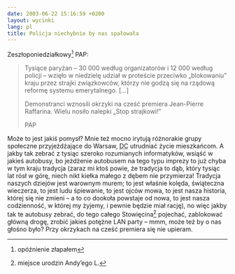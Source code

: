 ```yaml
---
date: 2003-06-22 15:16:59 +0200
layout: wycinki
lang: pl
title: Policja niechybnie by nas spałowała
---
```


Zeszłoponiedziałkowy[^1] PAP:

> Tysiące paryżan – 30 000 według organizatorów i 12 000 według policji – wzięło w niedzielę udział w proteście przeciwko „blokowaniu” kraju przez strajki związkowców, którzy nie godzą się na rządową reformę systemu emerytalnego. […]
>
> Demonstranci wznosili okrzyki na cześć premiera Jean-Pierre Raffarina. Wielu nosiło nalepki „Stop strajkowi!”
>
> PAP

Może to jest jakiś pomysł? Mnie też mocno irytują różnorakie grupy społeczne przyjeżdżające do Warsaw, <acronym title='Default City'>DC</acronym> utrudniać życie mieszkańcom. A jakby tak zebrać z tysiąc szeroko rozumianych informatyków, wsiąść w jakieś autobusy, bo jeżdżenie autobusem na tego typu imprezy to już chyba w tym kraju tradycja (zaraz mi ktoś powie, że tradycja to dąb, który tysiąc lat rósł w górę, niech nikt kiełka małego z dębem nie przymierza! Tradycja naszych dziejów jest warownym murem; to jest właśnie kolęda, świąteczna wieczerza, to jest ludu śpiewanie, to jest ojców mowa, to jest nasza historia, której się nie zmieni – a to co dookoła powstaje od nowa, to jest nasza codzienność, w której my żyjemy, i pewnie będzie miał rację), no więc jakby tak te autobusy zebrać, do tego całego Stowięcina[^2] pojechać, zablokować główną drogę, zrobić jakieś potężne LAN party – mmm, może też by o nas głośno było? Przy okrzykach na cześć premiera się nie upieram.

[^1]: opóźnienie złapałem
[^2]: miejsce urodzin Andy’ego L.
